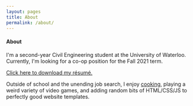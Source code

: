 ```yaml
---
layout: pages
title: About
permalink: /about/
---
```


#### About
I'm a second-year Civil Engineering student at the University of Waterloo. Currently, I'm looking for a co-op position for the Fall 2021 term.

[Click here to download my résumé.](/SiteResume.pdf)

Outside of school and the unending job search, I enjoy [cooking](/collage.png), playing a weird variety of video games, and adding random bits of HTML/&#8203;CSS/&#8203;JS to perfectly good website templates.
